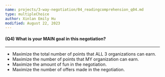 ```yaml
---
name: projects/3-way-negotiation/04_readingcomprehension_q04.md
type: multipleChoice
author: Xinlan Emily Hu
modified: August 22, 2023
---
```


#### (Q4) What is your MAIN goal in this negotiation?

---

- Maximize the total number of points that ALL 3 organizations can earn.
- Maximize the number of points that MY organization can earn.
- Maximize the amount of fun in the negotiation.
- Maximize the number of offers made in the negotiation.
